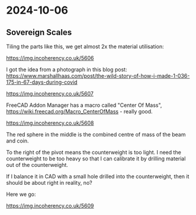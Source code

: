 # 2024-10-06

## Sovereign Scales

Tiling the parts like this, we get almost 2x the material utilisation:

https://img.incoherency.co.uk/5606

I got the idea from a photograph in this blog post: https://www.marshallhaas.com/post/the-wild-story-of-how-i-made-1-036-175-in-67-days-during-covid

https://img.incoherency.co.uk/5607

FreeCAD Addon Manager has a macro called "Center Of Mass", https://wiki.freecad.org/Macro_CenterOfMass - really good.

https://img.incoherency.co.uk/5608

The red sphere in the middle is the combined centre of mass of the beam and coin.

To the right of the pivot means the counterweight is too light. I need the counterweight to be too heavy so that
I can calibrate it by drilling material out of the counterweight.

If I balance it in CAD with a small hole drilled into the counterweight, then it should be about right
in reality, no?

Here we go:

https://img.incoherency.co.uk/5609
